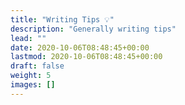 ```yaml
---
title: "Writing Tips 💡"
description: "Generally writing tips"
lead: ""
date: 2020-10-06T08:48:45+00:00
lastmod: 2020-10-06T08:48:45+00:00
draft: false
weight: 5
images: []
---
```

